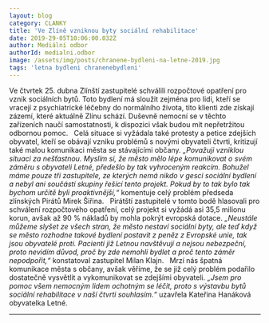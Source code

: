 ```yaml
---
layout: blog
category: CLANKY
title: 'Ve Zlíně vzniknou byty sociální rehabilitace'
date: 2019-29-05T10:06:00.032Z
author: Mediální odbor
authorId: medialni.odbor
image: /assets/img/posts/chranene-bydleni-na-letne-2019.jpg  
tags: 'letna bydleni chranenebydleni'
---
```


Ve čtvrtek 25. dubna Zlínští zastupitelé schválili rozpočtové opatření pro vznik sociálních bytů. Toto bydlení má sloužit zejména pro lidi, kteří se vracejí z psychiatrické léčebny do normálního života, tito klienti zde získají zázemí, které aktuálně Zlínu schází. Duševně nemocní se v těchto zařízeních naučí samostatnosti, k dispozici však budou mít nepřetržitou odbornou pomoc.
 
Celá situace si vyžádala také protesty a petice zdejších obyvatel, kteří se obávají vzniku problémů s novými obyvateli čtvrti, kritizují také malou komunikaci města se stávajícími občany. *„Považuji vzniklou situaci za nešťastnou. Myslím si, že město mělo lépe komunikovat o svém záměru s obyvateli Letné, předešlo by tak vyhroceným reakcím. Bohužel máme pouze tři zastupitele, ze kterých nemá nikdo v gesci sociální bydlení a nebyl ani součástí skupiny řešící tento projekt. Pokud by to tak bylo tak bychom určitě byli proaktivnější,“* komentuje celý problém předseda zlínských Pirátů Mirek Šiřina.
 
Pirátští zastupitelé v tomto bodě hlasovali pro schválení rozpočtového opatření, celý projekt si vyžádá asi 35,5 milionu korun, avšak až 90 % nákladů by mohla pokrýt evropská dotace. *„Neustále můžeme slyšet ze všech stran, že město nestaví sociální byty, ale teď když se město rozhodne takové bydlení postavit z peněz z Evropské unie, tak jsou obyvatelé proti. Pacienti již Letnou navštěvují a nejsou nebezpeční, proto nevidím důvod, proč by zde nemohli bydlet a proč tento záměr nepodpořit,“* konstatoval zastupitel Milan Klajn.
 
Mrzí nás špatná komunikace města s občany, avšak věříme, že se již celý problém podařilo dostatečně vysvětlit a vykomunikovat se zdejšími obyvateli. 
*„Jsem pro pomoc všem nemocným lidem ochotným se léčit, proto s výstavbu bytů sociální rehabilitace v naší čtvrti souhlasím.“* uzavřela Kateřina Hanáková obyvatelka Letné.


- - -
